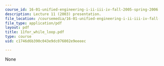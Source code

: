 ```yaml
---
course_id: 16-01-unified-engineering-i-ii-iii-iv-fall-2005-spring-2006
description: Lecture 11 (2003) presentation.
file_location: /coursemedia/16-01-unified-engineering-i-ii-iii-iv-fall-2005-spring-2006/c1746d6b390c043e9dc076002e9eeeec_11for_while_loop.pdf
file_type: application/pdf
layout: pdf
title: 11for_while_loop.pdf
type: course
uid: c1746d6b390c043e9dc076002e9eeeec

---
```

None